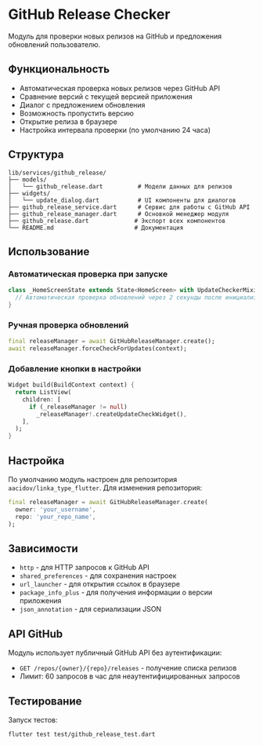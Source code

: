 # GitHub Release Checker

Модуль для проверки новых релизов на GitHub и предложения обновлений пользователю.

## Функциональность

- Автоматическая проверка новых релизов через GitHub API
- Сравнение версий с текущей версией приложения
- Диалог с предложением обновления
- Возможность пропустить версию
- Открытие релиза в браузере
- Настройка интервала проверки (по умолчанию 24 часа)

## Структура

```
lib/services/github_release/
├── models/
│   └── github_release.dart          # Модели данных для релизов
├── widgets/
│   └── update_dialog.dart           # UI компоненты для диалогов
├── github_release_service.dart      # Сервис для работы с GitHub API
├── github_release_manager.dart      # Основной менеджер модуля
├── github_release.dart             # Экспорт всех компонентов
└── README.md                       # Документация
```

## Использование

### Автоматическая проверка при запуске

```dart
class _HomeScreenState extends State<HomeScreen> with UpdateCheckerMixin {
  // Автоматическая проверка обновлений через 2 секунды после инициализации
}
```

### Ручная проверка обновлений

```dart
final releaseManager = await GitHubReleaseManager.create();
await releaseManager.forceCheckForUpdates(context);
```

### Добавление кнопки в настройки

```dart
Widget build(BuildContext context) {
  return ListView(
    children: [
      if (_releaseManager != null)
        _releaseManager!.createUpdateCheckWidget(),
    ],
  );
}
```

## Настройка

По умолчанию модуль настроен для репозитория `aacidov/linka_type_flutter`. 
Для изменения репозитория:

```dart
final releaseManager = await GitHubReleaseManager.create(
  owner: 'your_username',
  repo: 'your_repo_name',
);
```

## Зависимости

- `http` - для HTTP запросов к GitHub API
- `shared_preferences` - для сохранения настроек
- `url_launcher` - для открытия ссылок в браузере
- `package_info_plus` - для получения информации о версии приложения
- `json_annotation` - для сериализации JSON

## API GitHub

Модуль использует публичный GitHub API без аутентификации:
- `GET /repos/{owner}/{repo}/releases` - получение списка релизов
- Лимит: 60 запросов в час для неаутентифицированных запросов

## Тестирование

Запуск тестов:
```bash
flutter test test/github_release_test.dart
```
